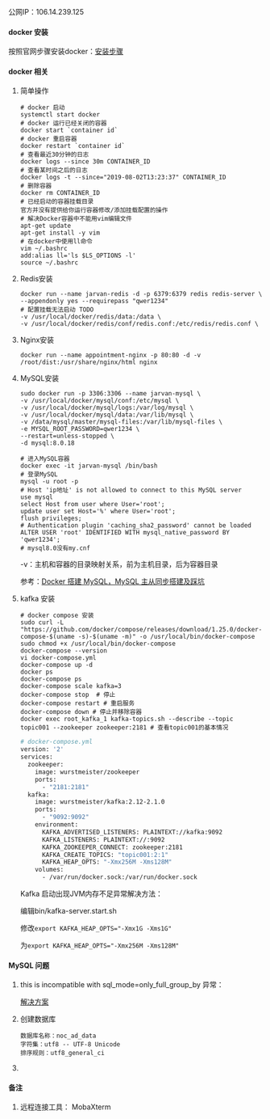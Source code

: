 公网IP：106.14.239.125

#### docker 安装

按照官网步骤安装docker：[安装步骤]( https://docs.docker.com/install/linux/docker-ce/centos/ )

#### docker 相关

1. 简单操作

   ```shell
   # docker 启动
   systemctl start docker
   # docker 运行已经关闭的容器
   docker start `container id`
   # docker 重启容器
   docker restart `container id`
   # 查看最近30分钟的日志
   docker logs --since 30m CONTAINER_ID
   # 查看某时间之后的日志
   docker logs -t --since="2019-08-02T13:23:37" CONTAINER_ID
   # 删除容器
   docker rm CONTAINER_ID
   # 已经启动的容器挂载目录
   官方并没有提供给你运行容器修改/添加挂载配置的操作
   # 解决Docker容器中不能用vim编辑文件
   apt-get update
   apt-get install -y vim
   # 在docker中使用ll命令
   vim ~/.bashrc
   add:alias ll='ls $LS_OPTIONS -l'
   source ~/.bashrc
   ```

2. Redis安装

   ```SHELL
   docker run --name jarvan-redis -d -p 6379:6379 redis redis-server \
   --appendonly yes --requirepass "qwer1234"
   # 配置挂载无法启动 TODO 
   -v /usr/local/docker/redis/data:/data \
   -v /usr/local/docker/redis/conf/redis.conf:/etc/redis/redis.conf \
   ```

3. Nginx安装

   ```shell
   docker run --name appointment-nginx -p 80:80 -d -v /root/dist:/usr/share/nginx/html nginx
   ```

4. MySQL安装

   ```shell
   sudo docker run -p 3306:3306 --name jarvan-mysql \
   -v /usr/local/docker/mysql/conf:/etc/mysql \
   -v /usr/local/docker/mysql/logs:/var/log/mysql \
   -v /usr/local/docker/mysql/data:/var/lib/mysql \
   -v /data/mysql/master/mysql-files:/var/lib/mysql-files \
   -e MYSQL_ROOT_PASSWORD=qwer1234 \
   --restart=unless-stopped \
   -d mysql:8.0.18
   
   # 进入MySQL容器
   docker exec -it jarvan-mysql /bin/bash
   # 登录MySQL
   mysql -u root -p
   # Host 'ip地址' is not allowed to connect to this MySQL server
   use mysql
   select Host from user where User='root';
   update user set Host='%' where User='root';
   flush privileges;
   # Authentication plugin 'caching_sha2_password' cannot be loaded
   ALTER USER 'root' IDENTIFIED WITH mysql_native_password BY 'qwer1234';
   # mysql8.0没有my.cnf
   ```
   
    -v：主机和容器的目录映射关系，前为主机目录，后为容器目录 
   
      参考：[Docker 搭建 MySQL，MySQL 主从同步搭建及踩坑](https://blog.csdn.net/qq_37143673/article/details/94723044)
   
5. kafka 安装

   ```shell
   # docker compose 安装
   sudo curl -L "https://github.com/docker/compose/releases/download/1.25.0/docker-compose-$(uname -s)-$(uname -m)" -o /usr/local/bin/docker-compose
   sudo chmod +x /usr/local/bin/docker-compose
   docker-compose --version
   vi docker-compose.yml
   docker-compose up -d
   docker ps
   docker-compose ps
   docker-compose scale kafka=3
   docker-compose stop  # 停止
   docker-compose restart # 重启服务
   docker-compose down # 停止并移除容器
   docker exec root_kafka_1 kafka-topics.sh --describe --topic topic001 --zookeeper zookeeper:2181 # 查看topic001的基本情况
   ```

   ```dockerfile
   # docker-compose.yml
   version: '2'
   services:
     zookeeper:
       image: wurstmeister/zookeeper
       ports:
         - "2181:2181"
     kafka:
       image: wurstmeister/kafka:2.12-2.1.0
       ports:
         - "9092:9092"
       environment:
         KAFKA_ADVERTISED_LISTENERS: PLAINTEXT://kafka:9092
         KAFKA_LISTENERS: PLAINTEXT://:9092
         KAFKA_ZOOKEEPER_CONNECT: zookeeper:2181
         KAFKA_CREATE_TOPICS: "topic001:2:1"
         KAFKA_HEAP_OPTS: "-Xmx256M -Xms128M"
       volumes:
         - /var/run/docker.sock:/var/run/docker.sock
   ```

   Kafka 启动出现JVM内存不足异常解决方法：

   编辑bin/kafka-server.start.sh

   修改`export KAFKA_HEAP_OPTS="-Xmx1G -Xms1G"`

   为`export KAFKA_HEAP_OPTS="-Xmx256M -Xms128M"`

#### MySQL 问题

1. this is incompatible with sql_mode=only_full_group_by 异常：

   [解决方案](https://blog.csdn.net/qq_42175986/article/details/82384160)

2. 创建数据库

   ```
   数据库名称：noc_ad_data
   字符集：utf8 -- UTF-8 Unicode
   排序规则：utf8_general_ci
   ```

3. 

#### 备注

1. 远程连接工具： MobaXterm

